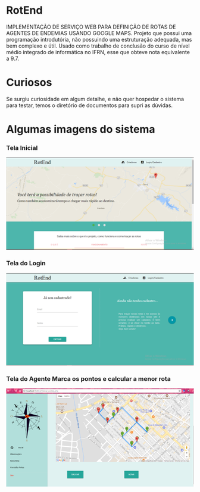 # RotEnd

IMPLEMENTAÇÃO DE SERVIÇO WEB PARA DEFINIÇÃO DE ROTAS DE AGENTES DE ENDEMIAS USANDO GOOGLE MAPS.
Projeto que possui uma programação introdutória, não possuindo uma estruturação adequada, mas bem complexo e útil. Usado como trabalho de conclusão do curso de nível médio integrado de informática no IFRN, esse que obteve nota equivalente a 9.7.

# Curiosos

Se surgiu curiosidade em algum detalhe, e não quer hospedar o sistema para testar, temos o diretório de documentos para supri as dúvidas. 

# Algumas imagens do sistema 
  
  ### Tela Inicial 

   <img src="Documentos/Prints/Telas Iniciais/login.png">
   
  ### Tela do Login
  
  <img src="Documentos/Prints/Telas Iniciais/login2.png">
  
  ### Tela do Agente Marca os pontos e calcular a menor  rota
  
   <img src="Documentos/Prints/Agentes/rota.png">
  
  
  
